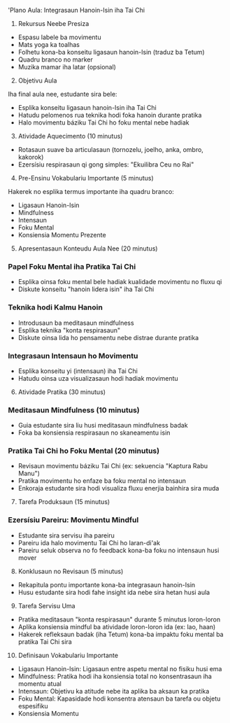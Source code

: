 'Plano Aula: Integrasaun Hanoin-Isin iha Tai Chi

1. Rekursus Neebe Presiza

- Espasu labele ba movimentu
- Mats yoga ka toalhas
- Folhetu kona-ba konseitu ligasaun hanoin-Isin (traduz ba Tetum)
- Quadru branco no marker
- Muzika mamar iha latar (opsional)

2. Objetivu Aula

Iha final aula nee, estudante sira bele:
- Esplika konseitu ligasaun hanoin-Isin iha Tai Chi
- Hatudu pelomenos rua teknika hodi foka hanoin durante pratika
- Halo movimentu báziku Tai Chi ho foku mental nebe hadiak

3. Atividade Aquecimento (10 minutus)

- Rotasaun suave ba articulasaun (tornozelu, joelho, anka, ombro, kakorok)
- Ezersísiu respirasaun qi gong simples: "Ekuilibra Ceu no Rai"

4. Pre-Ensinu Vokabulariu Importante (5 minutus)

Hakerek no esplika termus importante iha quadru branco:
- Ligasaun Hanoin-Isin
- Mindfulness
- Intensaun
- Foku Mental
- Konsiensia Momentu Prezente

5. Apresentasaun Konteudu Aula Nee (20 minutus)

### Papel Foku Mental iha Pratika Tai Chi
- Esplika oinsa foku mental bele hadiak kualidade movimentu no fluxu qi
- Diskute konseitu "hanoin lidera isin" iha Tai Chi

### Teknika hodi Kalmu Hanoin
- Introdusaun ba meditasaun mindfulness
- Esplika teknika "konta respirasaun"
- Diskute oinsa lida ho pensamentu nebe distrae durante pratika

### Integrasaun Intensaun ho Movimentu
- Esplika konseitu yi (intensaun) iha Tai Chi
- Hatudu oinsa uza visualizasaun hodi hadiak movimentu

6. Atividade Pratika (30 minutus)

### Meditasaun Mindfulness (10 minutus)
- Guia estudante sira liu husi meditasaun mindfulness badak
- Foka ba konsiensia respirasaun no skaneamentu isin

### Pratika Tai Chi ho Foku Mental (20 minutus)
- Revisaun movimentu báziku Tai Chi (ex: sekuencia "Kaptura Rabu Manu")
- Pratika movimentu ho enfaze ba foku mental no intensaun
- Enkoraja estudante sira hodi visualiza fluxu enerjia bainhira sira muda

7. Tarefa Produksaun (15 minutus)

### Ezersísiu Pareiru: Movimentu Mindful
- Estudante sira servisu iha pareiru
- Pareiru ida halo movimentu Tai Chi ho laran-di'ak
- Pareiru seluk observa no fo feedback kona-ba foku no intensaun husi mover

8. Konklusaun no Revisaun (5 minutus)

- Rekapitula pontu importante kona-ba integrasaun hanoin-Isin
- Husu estudante sira hodi fahe insight ida nebe sira hetan husi aula

9. Tarefa Servisu Uma

- Pratika meditasaun "konta respirasaun" durante 5 minutus loron-loron
- Aplika konsiensia mindful ba atividade loron-loron ida (ex: lao, haan)
- Hakerek refleksaun badak (iha Tetum) kona-ba impaktu foku mental ba pratika Tai Chi sira

10. Definisaun Vokabulariu Importante

- Ligasaun Hanoin-Isin: Ligasaun entre aspetu mental no fisiku husi ema
- Mindfulness: Pratika hodi iha konsiensia total no konsentrasaun iha momentu atual
- Intensaun: Objetivu ka atitude nebe ita aplika ba aksaun ka pratika
- Foku Mental: Kapasidade hodi konsentra atensaun ba tarefa ou objetu espesifiku
- Konsiensia Momentu